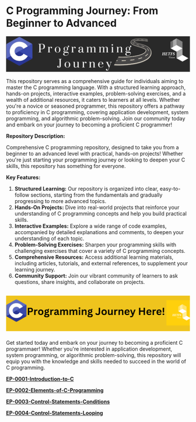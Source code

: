 # C Programming Journey: From Beginner to Advanced

![Images/C-roadmap](/Images/C-roadmap.png)

This repository serves as a comprehensive guide for individuals aiming to master the C programming language. With a structured learning approach, hands-on projects, interactive examples, problem-solving exercises, and a wealth of additional resources, it caters to learners at all levels. Whether you're a novice or seasoned programmer, this repository offers a pathway to proficiency in C programming, covering application development, system programming, and algorithmic problem-solving. Join our community today and embark on your journey to becoming a proficient C programmer!

**Repository Description:**

Comprehensive C programming repository, designed to take you from a beginner to an advanced level with practical, hands-on projects! Whether you're just starting your programming journey or looking to deepen your C skills, this repository has something for everyone.

**Key Features:**

1. **Structured Learning:** Our repository is organized into clear, easy-to-follow sections, starting from the fundamentals and gradually progressing to more advanced topics.
2. **Hands-On Projects:** Dive into real-world projects that reinforce your understanding of C programming concepts and help you build practical skills.
3. **Interactive Examples:** Explore a wide range of code examples, accompanied by detailed explanations and comments, to deepen your understanding of each topic.
4. **Problem-Solving Exercises:** Sharpen your programming skills with challenging exercises that cover a variety of C programming concepts.
5. **Comprehensive Resources:** Access additional learning materials, including articles, tutorials, and external references, to supplement your learning journey.
6. **Community Support:** Join our vibrant community of learners to ask questions, share insights, and collaborate on projects.

## ![CProgrammingJourney](/Images/CProgrammingJourney.png)

Get started today and embark on your journey to becoming a proficient C programmaer!
Whether you're interested in application development, system programming, or algorithmic problem-solving, this repository will equip you with the knowledge and skills needed to succeed in the world of C programming.

[**EP-0001-Introduction-to-C**](C-Programs/EP-0001-Introduction-to-C/EP-0001-Introduction-to-C.md)

[**EP-0002-Elements-of-C-Programming**](C-Programs/EP-0002-Elements-of-C-Programming/EP-0002-Elements-of-C-Programming-Language.md)

[**EP-0003-Control-Statements-Conditions**](C-Programs/EP-0003-Control-Statements-Conditions/EP-0003-Control-Statements-Conditions.md)

[**EP-0004-Control-Statements-Looping**](C-Programs/EP-0004-Control-Statements-Looping/EP-0004-Control-Statements-Looping.md)
